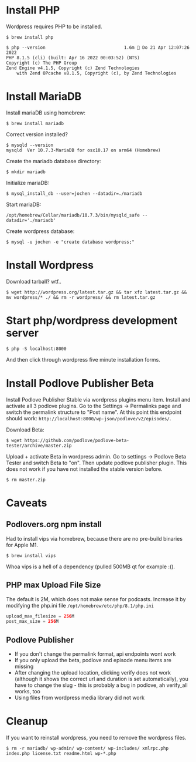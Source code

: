 # Install PHP

Wordpress requires PHP to be installed.

```shell
$ brew install php
```

```shell
$ php --version                              1.6m  Do 21 Apr 12:07:26 2022
PHP 8.1.5 (cli) (built: Apr 16 2022 00:03:52) (NTS)
Copyright (c) The PHP Group
Zend Engine v4.1.5, Copyright (c) Zend Technologies
    with Zend OPcache v8.1.5, Copyright (c), by Zend Technologies
```

# Install MariaDB

Install mariaDB using homebrew:

```shell
$ brew install mariadb
```

Correct version installed?
```shell
$ mysqld --version
mysqld  Ver 10.7.3-MariaDB for osx10.17 on arm64 (Homebrew)
```

Create the mariadb database directory:
```shell
$ mkdir mariadb
```

Initialize mariaDB:

```shell
$ mysql_install_db --user=jochen --datadir=./mariadb
```

Start mariaDB:

```shell
/opt/homebrew/Cellar/mariadb/10.7.3/bin/mysqld_safe --datadir='./mariadb'
```

Create wordpress database:

```shell
$ mysql -u jochen -e "create database wordpress;"
```

# Install Wordpress

Download tarball? wtf..

```shell
$ wget http://wordpress.org/latest.tar.gz && tar xfz latest.tar.gz && mv wordpress/* ./ && rm -r wordpress/ && rm latest.tar.gz
```

# Start php/wordpress development server

```shell
$ php -S localhost:8000
```

And then click through wordpress five minute installation forms.

# Install Podlove Publisher Beta

Install Podlove Publisher Stable via wordpress plugins menu item.
Install and activate all 3 podlove plugins. Go to the Settings -> Permalinks
page and switch the permalink structure to "Post name". At this point
this endpoint should work: `http://localhost:8000/wp-json/podlove/v2/episodes/`.

Download Beta:

```shell
$ wget https://github.com/podlove/podlove-beta-tester/archive/master.zip
```

Upload + activate Beta in wordpress admin. Go to settings -> Podlove Beta Tester
and switch Beta to "on". Then update podlove publisher plugin. This does not work
if you have not installed the stable version before.

```shell
$ rm master.zip
```

# Caveats

## Podlovers.org npm install

Had to install vips via homebrew, because there are no pre-build binaries
for Apple M1.

```shell
$ brew install vips
```

Whoa vips is a hell of a dependency (pulled 500MB qt for example :().

## PHP max Upload File Size

The default is 2M, which does not make sense for podcasts. Increase
it by modifying the php.ini file `/opt/homebrew/etc/php/8.1/php.ini`

```php
upload_max_filesize = 256M
post_max_size = 256M
```

## Podlove Publisher

- If you don't change the permalink format, api endpoints wont work
- If you only upload the beta, podlove and episode menu items are missing 
- After changing the upload location, clicking verify does not work (although it shows the correct url and duration is set automatically), you have to change the slug - this is probably a bug in podlove, ah verify_all works, too
- Using files from wordpress media library did not work

# Cleanup

If you want to reinstall wordpress, you need to remove the wordpress
files.

```shell
$ rm -r mariadb/ wp-admin/ wp-content/ wp-includes/ xmlrpc.php index.php license.txt readme.html wp-*.php
```